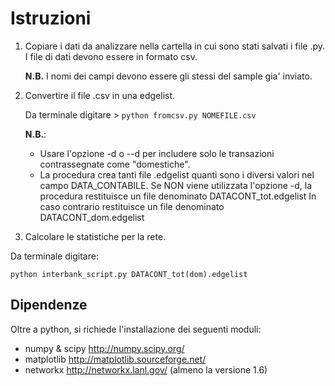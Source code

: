 # Istruzioni

1. Copiare i dati da analizzare nella cartella in cui sono stati salvati i file .py. I file di dati devono essere in formato csv.
 
    **N.B.** I nomi dei campi devono essere gli stessi del sample gia' inviato.

2. Convertire il file .csv in una edgelist.
    
    Da terminale digitare > `python fromcsv.py NOMEFILE.csv`
    
    **N.B.**:    
    * Usare l'opzione -d o --d per includere solo le transazioni contrassegnate come "domestiche".    
    * La procedura crea tanti file .edgelist quanti sono i diversi valori nel campo DATA_CONTABILE.
    Se NON viene utilizzata l'opzione -d, la procedura restituisce un file denominato DATACONT_tot.edgelist
    In caso contrario restituisce un file denominato DATACONT_dom.edgelist
    
3. Calcolare le statistiche per la rete.

Da terminale digitare:

 `python interbank_script.py DATACONT_tot(dom).edgelist`

## Dipendenze

Oltre a python, si richiede l'installazione dei seguenti moduli: 

* numpy & scipy http://numpy.scipy.org/
* matplotlib http://matplotlib.sourceforge.net/
* networkx http://networkx.lanl.gov/ (almeno la versione 1.6)

